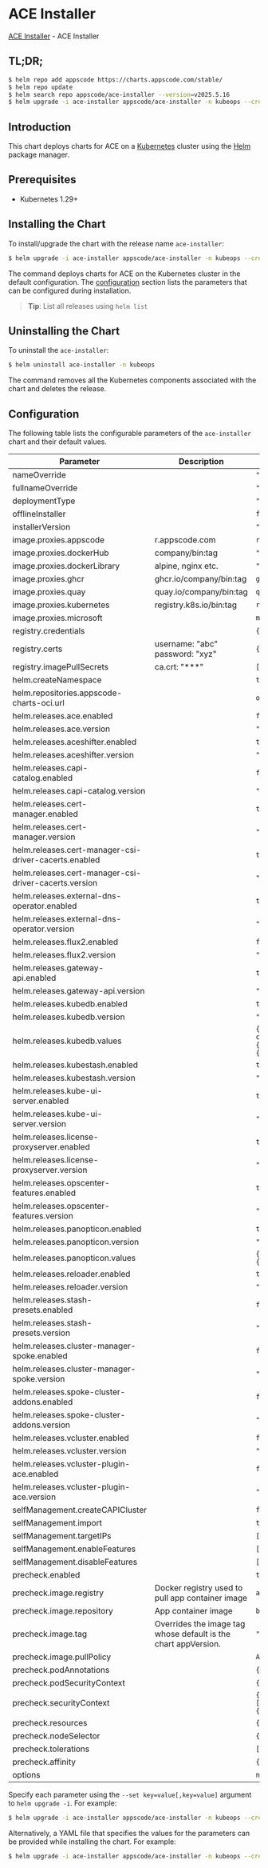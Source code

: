 # ACE Installer

[ACE Installer](https://github.com/appscode-cloud/installer) - ACE Installer

## TL;DR;

```bash
$ helm repo add appscode https://charts.appscode.com/stable/
$ helm repo update
$ helm search repo appscode/ace-installer --version=v2025.5.16
$ helm upgrade -i ace-installer appscode/ace-installer -n kubeops --create-namespace --version=v2025.5.16
```

## Introduction

This chart deploys charts for ACE on a [Kubernetes](http://kubernetes.io) cluster using the [Helm](https://helm.sh) package manager.

## Prerequisites

- Kubernetes 1.29+

## Installing the Chart

To install/upgrade the chart with the release name `ace-installer`:

```bash
$ helm upgrade -i ace-installer appscode/ace-installer -n kubeops --create-namespace --version=v2025.5.16
```

The command deploys charts for ACE on the Kubernetes cluster in the default configuration. The [configuration](#configuration) section lists the parameters that can be configured during installation.

> **Tip**: List all releases using `helm list`

## Uninstalling the Chart

To uninstall the `ace-installer`:

```bash
$ helm uninstall ace-installer -n kubeops
```

The command removes all the Kubernetes components associated with the chart and deletes the release.

## Configuration

The following table lists the configurable parameters of the `ace-installer` chart and their default values.

|                       Parameter                       |                          Description                           |                                                                                                                                                         Default                                                                                                                                                         |
|-------------------------------------------------------|----------------------------------------------------------------|-------------------------------------------------------------------------------------------------------------------------------------------------------------------------------------------------------------------------------------------------------------------------------------------------------------------------|
| nameOverride                                          |                                                                | <code>""</code>                                                                                                                                                                                                                                                                                                         |
| fullnameOverride                                      |                                                                | <code>""</code>                                                                                                                                                                                                                                                                                                         |
| deploymentType                                        |                                                                | <code>""</code>                                                                                                                                                                                                                                                                                                         |
| offlineInstaller                                      |                                                                | <code>false</code>                                                                                                                                                                                                                                                                                                      |
| installerVersion                                      |                                                                | <code>""</code>                                                                                                                                                                                                                                                                                                         |
| image.proxies.appscode                                | r.appscode.com                                                 | <code>r.appscode.com</code>                                                                                                                                                                                                                                                                                             |
| image.proxies.dockerHub                               | company/bin:tag                                                | <code>""</code>                                                                                                                                                                                                                                                                                                         |
| image.proxies.dockerLibrary                           | alpine, nginx etc.                                             | <code>""</code>                                                                                                                                                                                                                                                                                                         |
| image.proxies.ghcr                                    | ghcr.io/company/bin:tag                                        | <code>ghcr.io</code>                                                                                                                                                                                                                                                                                                    |
| image.proxies.quay                                    | quay.io/company/bin:tag                                        | <code>quay.io</code>                                                                                                                                                                                                                                                                                                    |
| image.proxies.kubernetes                              | registry.k8s.io/bin:tag                                        | <code>registry.k8s.io</code>                                                                                                                                                                                                                                                                                            |
| image.proxies.microsoft                               |                                                                | <code>mcr.microsoft.com</code>                                                                                                                                                                                                                                                                                          |
| registry.credentials                                  |                                                                | <code>{}</code>                                                                                                                                                                                                                                                                                                         |
| registry.certs                                        | username: "abc" password: "xyz"                                | <code>{}</code>                                                                                                                                                                                                                                                                                                         |
| registry.imagePullSecrets                             | ca.crt: "***"                                                  | <code>[]</code>                                                                                                                                                                                                                                                                                                         |
| helm.createNamespace                                  |                                                                | <code>true</code>                                                                                                                                                                                                                                                                                                       |
| helm.repositories.appscode-charts-oci.url             |                                                                | <code>oci://ghcr.io/appscode-charts</code>                                                                                                                                                                                                                                                                              |
| helm.releases.ace.enabled                             |                                                                | <code>false</code>                                                                                                                                                                                                                                                                                                      |
| helm.releases.ace.version                             |                                                                | <code>"v2025.5.16"</code>                                                                                                                                                                                                                                                                                               |
| helm.releases.aceshifter.enabled                      |                                                                | <code>true</code>                                                                                                                                                                                                                                                                                                       |
| helm.releases.aceshifter.version                      |                                                                | <code>"v2025.5.16"</code>                                                                                                                                                                                                                                                                                               |
| helm.releases.capi-catalog.enabled                    |                                                                | <code>false</code>                                                                                                                                                                                                                                                                                                      |
| helm.releases.capi-catalog.version                    |                                                                | <code>"v2024.10.24"</code>                                                                                                                                                                                                                                                                                              |
| helm.releases.cert-manager.enabled                    |                                                                | <code>true</code>                                                                                                                                                                                                                                                                                                       |
| helm.releases.cert-manager.version                    |                                                                | <code>"v1.17.2"</code>                                                                                                                                                                                                                                                                                                  |
| helm.releases.cert-manager-csi-driver-cacerts.enabled |                                                                | <code>true</code>                                                                                                                                                                                                                                                                                                       |
| helm.releases.cert-manager-csi-driver-cacerts.version |                                                                | <code>"v2024.10.17"</code>                                                                                                                                                                                                                                                                                              |
| helm.releases.external-dns-operator.enabled           |                                                                | <code>true</code>                                                                                                                                                                                                                                                                                                       |
| helm.releases.external-dns-operator.version           |                                                                | <code>"v2024.4.19"</code>                                                                                                                                                                                                                                                                                               |
| helm.releases.flux2.enabled                           |                                                                | <code>false</code>                                                                                                                                                                                                                                                                                                      |
| helm.releases.flux2.version                           |                                                                | <code>"2.15.0"</code>                                                                                                                                                                                                                                                                                                   |
| helm.releases.gateway-api.enabled                     |                                                                | <code>true</code>                                                                                                                                                                                                                                                                                                       |
| helm.releases.gateway-api.version                     |                                                                | <code>"v2025.3.14"</code>                                                                                                                                                                                                                                                                                               |
| helm.releases.kubedb.enabled                          |                                                                | <code>true</code>                                                                                                                                                                                                                                                                                                       |
| helm.releases.kubedb.version                          |                                                                | <code>"v2025.4.30"</code>                                                                                                                                                                                                                                                                                               |
| helm.releases.kubedb.values                           |                                                                | <code>{"kubedb-autoscaler":{"enabled":true},"kubedb-catalog":{"enabled":true},"kubedb-kubestash-catalog":{"enabled":true},"kubedb-metrics":{"enabled":false},"kubedb-ops-manager":{"enabled":true},"kubedb-provisioner":{"enabled":true},"kubedb-schema-manager":{"enabled":false},"sidekick":{"enabled":false}}</code> |
| helm.releases.kubestash.enabled                       |                                                                | <code>true</code>                                                                                                                                                                                                                                                                                                       |
| helm.releases.kubestash.version                       |                                                                | <code>"v2025.4.30"</code>                                                                                                                                                                                                                                                                                               |
| helm.releases.kube-ui-server.enabled                  |                                                                | <code>true</code>                                                                                                                                                                                                                                                                                                       |
| helm.releases.kube-ui-server.version                  |                                                                | <code>"v2025.5.16"</code>                                                                                                                                                                                                                                                                                               |
| helm.releases.license-proxyserver.enabled             |                                                                | <code>true</code>                                                                                                                                                                                                                                                                                                       |
| helm.releases.license-proxyserver.version             |                                                                | <code>"v2025.5.16"</code>                                                                                                                                                                                                                                                                                               |
| helm.releases.opscenter-features.enabled              |                                                                | <code>true</code>                                                                                                                                                                                                                                                                                                       |
| helm.releases.opscenter-features.version              |                                                                | <code>"v2025.5.16"</code>                                                                                                                                                                                                                                                                                               |
| helm.releases.panopticon.enabled                      |                                                                | <code>true</code>                                                                                                                                                                                                                                                                                                       |
| helm.releases.panopticon.version                      |                                                                | <code>"v2025.3.14"</code>                                                                                                                                                                                                                                                                                               |
| helm.releases.panopticon.values                       |                                                                | <code>{"monitoring":{"agent":"prometheus.io/operator","enabled":true,"serviceMonitor":{"labels":{"release":"kube-prometheus-stack"}}}}</code>                                                                                                                                                                           |
| helm.releases.reloader.enabled                        |                                                                | <code>true</code>                                                                                                                                                                                                                                                                                                       |
| helm.releases.reloader.version                        |                                                                | <code>"1.0.79"</code>                                                                                                                                                                                                                                                                                                   |
| helm.releases.stash-presets.enabled                   |                                                                | <code>false</code>                                                                                                                                                                                                                                                                                                      |
| helm.releases.stash-presets.version                   |                                                                | <code>"v2025.5.16"</code>                                                                                                                                                                                                                                                                                               |
| helm.releases.cluster-manager-spoke.enabled           |                                                                | <code>false</code>                                                                                                                                                                                                                                                                                                      |
| helm.releases.cluster-manager-spoke.version           |                                                                | <code>"v2025.4.30"</code>                                                                                                                                                                                                                                                                                               |
| helm.releases.spoke-cluster-addons.enabled            |                                                                | <code>false</code>                                                                                                                                                                                                                                                                                                      |
| helm.releases.spoke-cluster-addons.version            |                                                                | <code>"v2024.7.10"</code>                                                                                                                                                                                                                                                                                               |
| helm.releases.vcluster.enabled                        |                                                                | <code>false</code>                                                                                                                                                                                                                                                                                                      |
| helm.releases.vcluster.version                        |                                                                | <code>"0.22.4"</code>                                                                                                                                                                                                                                                                                                   |
| helm.releases.vcluster-plugin-ace.enabled             |                                                                | <code>false</code>                                                                                                                                                                                                                                                                                                      |
| helm.releases.vcluster-plugin-ace.version             |                                                                | <code>"v0.0.3"</code>                                                                                                                                                                                                                                                                                                   |
| selfManagement.createCAPICluster                      |                                                                | <code>false</code>                                                                                                                                                                                                                                                                                                      |
| selfManagement.import                                 |                                                                | <code>true</code>                                                                                                                                                                                                                                                                                                       |
| selfManagement.targetIPs                              |                                                                | <code>[]</code>                                                                                                                                                                                                                                                                                                         |
| selfManagement.enableFeatures                         |                                                                | <code>[]</code>                                                                                                                                                                                                                                                                                                         |
| selfManagement.disableFeatures                        |                                                                | <code>[]</code>                                                                                                                                                                                                                                                                                                         |
| precheck.enabled                                      |                                                                | <code>true</code>                                                                                                                                                                                                                                                                                                       |
| precheck.image.registry                               | Docker registry used to pull app container image               | <code>appscode</code>                                                                                                                                                                                                                                                                                                   |
| precheck.image.repository                             | App container image                                            | <code>b3</code>                                                                                                                                                                                                                                                                                                         |
| precheck.image.tag                                    | Overrides the image tag whose default is the chart appVersion. | <code>""</code>                                                                                                                                                                                                                                                                                                         |
| precheck.image.pullPolicy                             |                                                                | <code>Always</code>                                                                                                                                                                                                                                                                                                     |
| precheck.podAnnotations                               |                                                                | <code>{}</code>                                                                                                                                                                                                                                                                                                         |
| precheck.podSecurityContext                           |                                                                | <code>{}</code>                                                                                                                                                                                                                                                                                                         |
| precheck.securityContext                              |                                                                | <code>{"allowPrivilegeEscalation":false,"capabilities":{"drop":["ALL"]},"readOnlyRootFilesystem":true,"runAsNonRoot":true,"runAsUser":65534,"seccompProfile":{"type":"RuntimeDefault"}}</code>                                                                                                                          |
| precheck.resources                                    |                                                                | <code>{}</code>                                                                                                                                                                                                                                                                                                         |
| precheck.nodeSelector                                 |                                                                | <code>{}</code>                                                                                                                                                                                                                                                                                                         |
| precheck.tolerations                                  |                                                                | <code>[]</code>                                                                                                                                                                                                                                                                                                         |
| precheck.affinity                                     |                                                                | <code>{}</code>                                                                                                                                                                                                                                                                                                         |
| options                                               |                                                                | <code>null</code>                                                                                                                                                                                                                                                                                                       |


Specify each parameter using the `--set key=value[,key=value]` argument to `helm upgrade -i`. For example:

```bash
$ helm upgrade -i ace-installer appscode/ace-installer -n kubeops --create-namespace --version=v2025.5.16 --set image.proxies.appscode=r.appscode.com
```

Alternatively, a YAML file that specifies the values for the parameters can be provided while
installing the chart. For example:

```bash
$ helm upgrade -i ace-installer appscode/ace-installer -n kubeops --create-namespace --version=v2025.5.16 --values values.yaml
```
